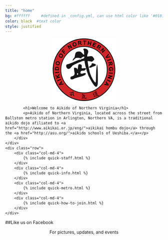 ```yaml
---
title: "home"
bg: #ffffff     #defined in _config.yml, can use html color like '#010101'
color: black  #text color
style: justified
---
```



<div class="container">
    <div class="row">
        <div class="col-md-12">
            <img style="display:block; margin-left:auto; margin-right:auto" src="img/logo.png" width="200" height="200" alt="logo">
        </div>
    </div>
    <div class="row">
        <div class="col-md-12">
            
            <h1>Welcome to Aikido of Northern Virginia</h1>
            <p>Aikido of Northern Virginia, located across the street from Ballston metro station in Arlington, Northern VA, is a traditional aikido dojo afiliated to <a href="http://www.aikikai.or.jp/eng/">aikikai hombu dojo</a> through the <a href="http://asu.org/">aikido schools of Ueshiba.</a></p>
        </div>
    </div>
    <div class="row">
        <div class="col-md-4">
            {% include quick-staff.html %}
        </div>
        <div class="col-md-4">
            {% include quick-info.html %}
        </div>
        <div class="col-md-4">
            {% include quick-metro.html %}
        </div>
        <div class="col-md-4">
            {% include quick-how-to-join.html %}
        </div>
    </div>
</div>

##Like us on Facebook

<div style="text-align:center">
<a href="https://www.facebook.com/AikidoNOVA"><i class="fa fa-thumbs-o-up fa-5x"></i></a></div>

<p style="text-align:center">For pictures, updates, and events</p>


